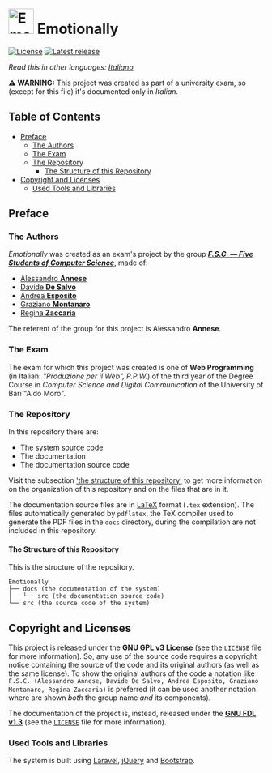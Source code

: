 # <img src="./logo/logo.png" alt="Emotionally's logo" width="50px"> Emotionally<!-- omit in toc -->

[![License](https://img.shields.io/github/license/F-S-C/Emotionally.svg?style=for-the-badge)](https://github.com/F-S-C/Emotionally/blob/master/LICENSE)
[![Latest release](https://img.shields.io/github/release/F-S-C/Emotionally.svg?style=for-the-badge)](https://github.com/F-S-C/Emotionally/releases)

_Read this in other languages: [Italiano](https://github.com/F-S-C/Emotionally/blob/master/README.it.md)_

**:warning: WARNING:** This project was created as part of a university exam, so (except for this file) it's documented only in *Italian*.

## Table of Contents<!-- omit in toc -->

- [Preface](#preface)
  - [The Authors](#the-authors)
  - [The Exam](#the-exam)
  - [The Repository](#the-repository)
    - [The Structure of this Repository](#the-structure-of-this-repository)
- [Copyright and Licenses](#copyright-and-licenses)
  - [Used Tools and Libraries](#used-tools-and-libraries)

## Preface

### The Authors

_Emotionally_ was created as an exam's project by the group [**_F.S.C. &mdash; Five Students of Computer Science_**](https://github.com/F-S-C), made of:

- [Alessandro **Annese**](https://github.com/Ax3lFernus)
- [Davide **De Salvo**](https://github.com/Davidedes)
- [Andrea **Esposito**](https://github.com/espositoandrea)
- [Graziano **Montanaro**](https://github.com/prewarning)
- [Regina **Zaccaria**](https://github.com/ReginaZaccaria)

The referent of the group for this project is Alessandro **Annese**.

### The Exam

The exam for which this project was created is one of **Web Programming** (in Italian: *"Produzione per il Web", P.P.W.*) of the third year of the Degree Course in _Computer Science and Digital Communication_ of the University of Bari "Aldo Moro".

### The Repository

In this repository there are:

- The system source code
- The documentation
- The documentation source code

Visit the subsection ['the structure of this repository'](#the-structure-of-this-repository) to get more information on the organization of this repository and on the files that are in it.

The documentation source files are in [LaTeX](https://www.latex-project.org/) format (`.tex` extension). The files automatically generated by `pdflatex`, the TeX compiler used to generate the PDF files in the `docs` directory, during the compilation are not included in this repository.

#### The Structure of this Repository

This is the structure of the repository.

```plaintext
Emotionally
├── docs (the documentation of the system)
│   └── src (the documentation source code)
└── src (the source code of the system)
```

## Copyright and Licenses

This project is released under the [**GNU GPL v3 License**](https://www.gnu.org/licenses/quick-guide-gplv3.en.html) (see the [`LICENSE`](https://github.com/F-S-C/Emotionally/blob/master/LICENSE) file for more information). So, any use of the source code requires a copyright notice containing the source of the code and its original authors (as well as the same license). To show the original authors of the code a notation like `F.S.C. (Alessandro Annese, Davide De Salvo, Andrea Esposito, Graziano Montanaro, Regina Zaccaria)` is preferred (it can be used another notation where are shown _both_ the group name _and_ its components).

The documentation of the project is, instead, released under the [**GNU FDL v1.3**](https://www.gnu.org/licenses/fdl-1.3.html) (see the [`LICENSE`](https://github.com/F-S-C/Emotionally/blob/master/docs/LICENSE) file for more information).

### Used Tools and Libraries

The system is built using [Laravel](https://laravel.com/), [jQuery](https://jquery.com/) and [Bootstrap](https://getbootstrap.com/).
